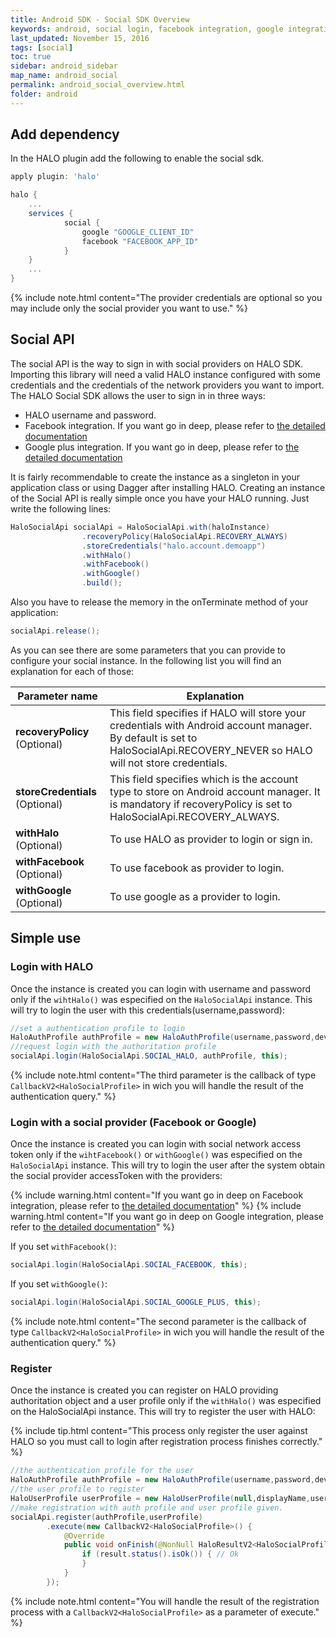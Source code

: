 ```yaml
---
title: Android SDK - Social SDK Overview
keywords: android, social login, facebook integration, google integration
last_updated: November 15, 2016
tags: [social]
toc: true
sidebar: android_sidebar
map_name: android_social
permalink: android_social_overview.html
folder: android
---
```


## Add dependency

In the HALO plugin add the following to enable the social sdk.

```groovy
apply plugin: 'halo'

halo {
	...
	services {
            social {
                google "GOOGLE_CLIENT_ID"
                facebook "FACEBOOK_APP_ID"
            }
	}
	...
}
```

{% include note.html content="The provider credentials are optional so you may include only the social provider you want to use." %}

## Social API

The social API is the way to sign in with social providers on HALO SDK. Importing this library will need a valid HALO instance configured with some credentials and the credentials of the network providers you want to import.
The HALO Social SDK allows the user to sign in in three ways:

* HALO username and password.
* Facebook integration. If you want go in deep, please refer to [the detailed documentation](android_social_provider_facebook.html)
* Google plus integration. If you want go in deep, please refer to [the detailed documentation](android_social_provider_google.html)

It is fairly recommendable to create the instance as a singleton in your application class or using Dagger after installing HALO. Creating an instance of the Social API is really simple once you have your HALO running. Just write the following lines:

```java
HaloSocialApi socialApi = HaloSocialApi.with(haloInstance)
                .recoveryPolicy(HaloSocialApi.RECOVERY_ALWAYS)
                .storeCredentials("halo.account.demoapp")
                .withHalo()
                .withFacebook()
                .withGoogle()
                .build();
```
Also you have to release the memory in the onTerminate method of your application:

```java
socialApi.release();
```


As you can see there are some parameters that you can provide to configure your social instance. In the following list you will find an explanation for each of those:

| Parameter name                 | Explanation                                                                                                                                                        |
|--------------------------------|--------------------------------------------------------------------------------------------------------------------------------------------------------------------|
| **recoveryPolicy** (Optional)  | This field specifies if HALO will store your credentials with Android account manager. By default is set to HaloSocialApi.RECOVERY_NEVER so HALO will not store credentials.|
| **storeCredentials** (Optional)| This field specifies which is the account type to store on Android account manager. It is mandatory if recoveryPolicy is set to HaloSocialApi.RECOVERY_ALWAYS.              |
| **withHalo** (Optional)        | To use HALO as provider to login or sign in.                                                                                                                            |
| **withFacebook** (Optional)    | To use facebook as provider to login.                                                                                                                             |
| **withGoogle** (Optional)      | To use google as a provider to login.                                                                                                                             |


## Simple use

### Login with HALO
Once the instance is created you can login with username and password only if the ```wihtHalo()``` was especified on the ```HaloSocialApi``` instance. This will try to login the user with this credentials(username,password):

```java
//set a authentication profile to login
HaloAuthProfile authProfile = new HaloAuthProfile(username,password,deviceAlias);
//request login with the authoritation profile
socialApi.login(HaloSocialApi.SOCIAL_HALO, authProfile, this);
```

{% include note.html content="The third parameter is the callback of type ```CallbackV2<HaloSocialProfile>``` in wich you will handle the result of the authentication query." %}


### Login with a social provider (Facebook or Google)
Once the instance is created you can login with social network access token only if the ```wihtFacebook()``` or ```withGoogle()``` was especified on the ```HaloSocialApi``` instance. This will try to login the user after the system obtain the social provider accessToken with the providers:

{% include warning.html content="If you want go in deep on Facebook integration, please refer to [the detailed documentation](android_social_provider_facebook.html)" %}
{% include warning.html content="If you want go in deep on Google integration, please refer to [the detailed documentation](android_social_provider_google.html)" %}

If you set ```withFacebook()```:

```java
socialApi.login(HaloSocialApi.SOCIAL_FACEBOOK, this);
```

If you set ```withGoogle()```:

```java
socialApi.login(HaloSocialApi.SOCIAL_GOOGLE_PLUS, this);
```

{% include note.html content="The second parameter is the callback of type ```CallbackV2<HaloSocialProfile>``` in wich you will handle the result of the authentication query." %}

### Register
Once the instance is created you can register on HALO providing authoritation object and a user profile only if the ```withHalo()``` was especified on the HaloSocialApi instance. This will try to register the user with HALO:

{% include tip.html content="This process only register the user against HALO so you must call to login after registration process finishes correctly." %}

```java
//the authentication profile for the user
HaloAuthProfile authProfile = new HaloAuthProfile(username,password,device.getAlias);
//the user profile to register
HaloUserProfile userProfile = new HaloUserProfile(null,displayName,username,password,photoUrl,email);
//make registration with auth profile and user profile given.
socialApi.register(authProfile,userProfile)
        .execute(new CallbackV2<HaloSocialProfile>() {
          	@Override
            public void onFinish(@NonNull HaloResultV2<HaloSocialProfile> result) {
             	if (result.status().isOk()) { // Ok
                }
            }
        });
```
{% include note.html content="You will handle the result of the registration process with a ```CallbackV2<HaloSocialProfile>``` as a parameter of execute." %}